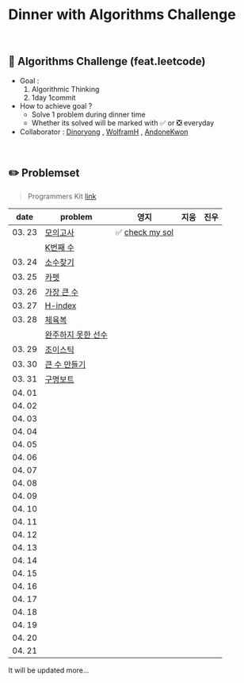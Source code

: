 # Dinner with Algorithms Challenge
<br>

## :notebook_with_decorative_cover: Algorithms Challenge (feat.leetcode)

- Goal : 
  1. Algorithmic Thinking
  2. 1day 1commit
- How to  achieve goal ?
  - Solve 1 problem during dinner time
  - Whether its solved will be marked with :white_check_mark: or :negative_squared_cross_mark: everyday
- Collaborator : [Dinoryong](https://github.com/Dinoryong) , [WolframH]() ,  [AndoneKwon]()

<br>

## :pencil2: Problemset

>  Programmers Kit   [link](https://programmers.co.kr/learn/challenges)

| date   | problem                                                      | 영지                                | 지웅 | 진우 |
| ------ | ------------------------------------------------------------ | ----------------------------------- | ---- | ---- |
| 03. 23 | [모의고사](https://programmers.co.kr/learn/courses/30/lessons/42840?language=python3) | :white_check_mark: [check my sol]() |      |      |
|        | [K번째 수](https://programmers.co.kr/learn/courses/30/lessons/42748) |                                     |      |      |
| 03. 24 | [소수찾기](https://programmers.co.kr/learn/courses/30/lessons/42839) |                                     |      |      |
| 03. 25 | [카펫](https://programmers.co.kr/learn/courses/30/lessons/42842) |                                     |      |      |
| 03. 26 | [가장 큰 수](https://programmers.co.kr/learn/courses/30/lessons/42746) |                                     |      |      |
| 03. 27 | [H-index](https://programmers.co.kr/learn/courses/30/lessons/42747) |                                     |      |      |
| 03. 28 | [체육복](https://programmers.co.kr/learn/courses/30/lessons/42862) |                                     |      |      |
|        | [완주하지 못한 선수](https://programmers.co.kr/learn/courses/30/lessons/42576) |                                     |      |      |
| 03. 29 | [조이스틱](https://programmers.co.kr/learn/courses/30/lessons/42860) |                                     |      |      |
| 03. 30 | [큰 수 만들기](https://programmers.co.kr/learn/courses/30/lessons/42883) |                                     |      |      |
| 03. 31 | [구명보트](https://programmers.co.kr/learn/courses/30/lessons/42885) |                                     |      |      |
| 04. 01 |                                                              |                                     |      |      |
| 04. 02 |                                                              |                                     |      |      |
| 04. 03 |                                                              |                                     |      |      |
| 04. 04 |                                                              |                                     |      |      |
| 04. 05 |                                                              |                                     |      |      |
| 04. 06 |                                                              |                                     |      |      |
| 04. 07 |                                                              |                                     |      |      |
| 04. 08 |                                                              |                                     |      |      |
| 04. 09 |                                                              |                                     |      |      |
| 04. 10 |                                                              |                                     |      |      |
| 04. 11 |                                                              |                                     |      |      |
| 04. 12 |                                                              |                                     |      |      |
| 04. 13 |                                                              |                                     |      |      |
| 04. 14 |                                                              |                                     |      |      |
| 04. 15 |                                                              |                                     |      |      |
| 04. 16 |                                                              |                                     |      |      |
| 04. 17 |                                                              |                                     |      |      |
| 04. 18 |                                                              |                                     |      |      |
| 04. 19 |                                                              |                                     |      |      |
| 04. 20 |                                                              |                                     |      |      |
| 04. 21 |                                                              |                                     |      |      |

It will be updated more...













